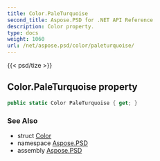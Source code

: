 ```yaml
---
title: Color.PaleTurquoise
second_title: Aspose.PSD for .NET API Reference
description: Color property. 
type: docs
weight: 1060
url: /net/aspose.psd/color/paleturquoise/
---
```

{{< psd/tize >}}
## Color.PaleTurquoise property

```csharp
public static Color PaleTurquoise { get; }
```

### See Also

* struct [Color](../)
* namespace [Aspose.PSD](../../color/)
* assembly [Aspose.PSD](../../../)


